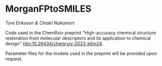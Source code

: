 # MorganFPtoSMILES

*Tore Eriksson & Chiaki Nakamori*

Code used in the ChemRxiv preprint "High-accuracy chemical structure restoration from molecular descriptors and its application to chemical design" ([doi:10.26434/chemrxiv-2023-k6m24](https://doi.org/10.26434/chemrxiv-2023-k6m24).

Parameter files for the models used in the preprint will be provided upon request.
